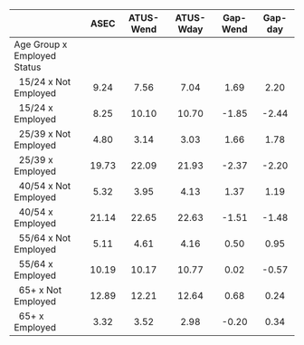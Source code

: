
|                      |         ASEC |    ATUS-Wend |    ATUS-Wday |     Gap-Wend |      Gap-day |
| -------------------- | :----------: | :----------: | :----------: | :----------: | :----------: |
| Age Group x Employed Status |              |              |              |              |              |
| &nbsp;&nbsp;15/24 x Not Employed |         9.24 |         7.56 |         7.04 |         1.69 |         2.20 |
| &nbsp;&nbsp;15/24 x Employed |         8.25 |        10.10 |        10.70 |        -1.85 |        -2.44 |
| &nbsp;&nbsp;25/39 x Not Employed |         4.80 |         3.14 |         3.03 |         1.66 |         1.78 |
| &nbsp;&nbsp;25/39 x Employed |        19.73 |        22.09 |        21.93 |        -2.37 |        -2.20 |
| &nbsp;&nbsp;40/54 x Not Employed |         5.32 |         3.95 |         4.13 |         1.37 |         1.19 |
| &nbsp;&nbsp;40/54 x Employed |        21.14 |        22.65 |        22.63 |        -1.51 |        -1.48 |
| &nbsp;&nbsp;55/64 x Not Employed |         5.11 |         4.61 |         4.16 |         0.50 |         0.95 |
| &nbsp;&nbsp;55/64 x Employed |        10.19 |        10.17 |        10.77 |         0.02 |        -0.57 |
| &nbsp;&nbsp;65+ x Not Employed |        12.89 |        12.21 |        12.64 |         0.68 |         0.24 |
| &nbsp;&nbsp;65+ x Employed |         3.32 |         3.52 |         2.98 |        -0.20 |         0.34 |

